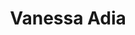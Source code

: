 ---
title: Vanessa Adia
templateKey: candidate-fragment
firstName: Vanessa
lastName: Adia
district: 12
state: TX
electionDate: 2018-06-14
electionType: primary
office: house
incumbent: false
website: "https://www.vanessaadia.com/"
donationLink: "https://secure.actblue.com/contribute/page/vanessaadia"
outcome: "Unknown"
blurb: "As a working mother and teacher, Vanessa is committed to ensuring that families come before profits in our government. She will fight for the issues that are important to all families-- public education, health care, and an economy where everyone can succeed and support their families. "
image: "https://cosmic-s3.imgix.net/56f7b5f0-c403-11e7-b589-b79c36789960-JD_Site_VanessaAdia_1000x600_102717.jpg"
---